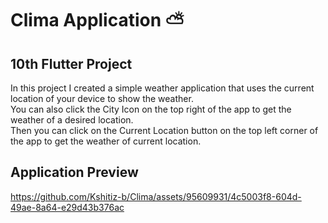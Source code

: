 # Clima Application ⛅

## 10th Flutter Project
In this project I created a simple weather application that uses the current location of your device to show the weather.<br>
You can also click the City Icon on the top right of the app to get the weather of a desired location.<br>
Then you can click on the Current Location button on the top left corner of the app to get the weather of current location.<br>

## Application Preview


https://github.com/Kshitiz-b/Clima/assets/95609931/4c5003f8-604d-49ae-8a64-e29d43b376ac
